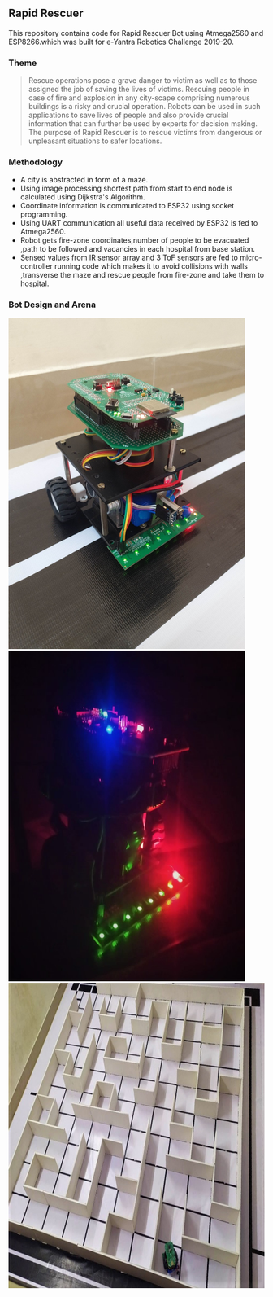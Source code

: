 ## Rapid Rescuer
This repository contains code for Rapid Rescuer Bot using Atmega2560 and ESP8266.which was built for e-Yantra Robotics Challenge 2019-20.
### Theme 
> Rescue operations pose a grave danger to victim as well as to those assigned the job of saving the lives of victims. Rescuing people in case of fire and explosion in any city-scape comprising numerous buildings is a risky and crucial operation. 
Robots can be used in such applications to save lives of people and also provide crucial information that can further be used by experts for decision making. The purpose of Rapid Rescuer is to rescue victims from dangerous or unpleasant situations to safer locations. 

###  Methodology
* A city is abstracted in form of a maze. 
* Using image processing shortest path from start to end node is calculated using Dijkstra's Algorithm.
* Coordinate information is communicated to ESP32 using socket programming. 
* Using UART communication all useful data received by ESP32 is fed to Atmega2560.
* Robot gets fire-zone coordinates,number of people to be evacuated ,path to be followed and vacancies in each hospital from base station.
 * Sensed values from  IR sensor array and 3 ToF sensors are fed to micro-controller running code which makes it to avoid collisions with walls ,transverse the maze and rescue people from fire-zone and take them to hospital. 
### Bot Design and Arena

<img src="https://github.com/amrathesh/Rapid-Rescuer/blob/master/bot_v1.jpeg" width="465" height="650"/> <img src="https://github.com/amrathesh/Rapid-Rescuer/blob/master/dark_lit.jpg" width="465" height="650"/> 
<img src="https://github.com/amrathesh/Rapid-Rescuer/blob/master/arena_maze.jpg" width="930" height="600"/>


